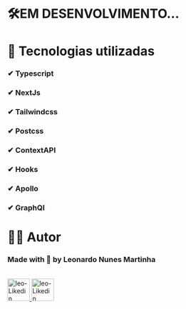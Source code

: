 # 🛠EM DESENVOLVIMENTO...
# 🚀 Tecnologias utilizadas
### ✔ Typescript
### ✔ NextJs
### ✔ Tailwindcss
### ✔ Postcss
### ✔ ContextAPI
### ✔ Hooks
### ✔ Apollo
### ✔ GraphQl
# 👨‍💻 Autor
### Made with 💜 by Leonardo Nunes Martinha
<div style='display' display='inline-block'><br> 
  <a href="https://github.com/LeoNzZ7/">
  <img  aling-item="center" width="50px" height="50px" alt="leo-Likedin" src="https://cdn.jsdelivr.net/gh/devicons/devicon/icons/github/github-original.svg"/>
  <a href="https://www.linkedin.com/in/leonardo-nunes-martinha-68052522b/">
  <img  aling-item="center" width="50px" height="50px" alt="leo-Likedin" src="https://cdn.jsdelivr.net/gh/devicons/devicon/icons/linkedin/linkedin-original.svg"/>
</div>
